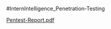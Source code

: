 #InternIntelligence_Penetration-Testing

[Pentest-Report.pdf](https://github.com/user-attachments/files/17439656/Pentest-Report.pdf)
